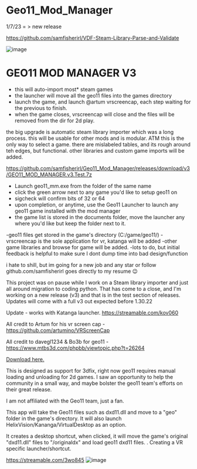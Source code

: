 # Geo11_Mod_Manager 

1/7/23  = > new release

https://github.com/samfisherirl/VDF-Steam-Library-Parse-and-Validate


![image](https://user-images.githubusercontent.com/98753696/211889864-aa63f2ad-6c87-4ca6-a830-5e1a3598c5c0.png)
 
#  GEO11 MOD MANAGER V3 


- this will auto-import most* steam games
- the launcher will move all the geo11 files into the games directory
- launch the game, and launch @artum  vrscreencap, each step waiting for the previous to finish. 
- when the game closes, vrscreencap will close and the files will be removed from the dir for 2d play. 

the big upgrade is automatic steam library importer which was a long process. this will be usable for other mods and is modular. ATM this is the only way to select a game. there are mislabeled tables, and its rough around teh edges, but functional. other libraries and custom game imports will be added. 

https://github.com/samfisherirl/Geo11_Mod_Manager/releases/download/v3/GEO11_MOD_MANAGER.v3.Test.7z

- Launch geo11_mm.exe from the folder of the same name
- click the green arrow next to any game you'd like to setup geo11 on
- sigcheck will confirm bits of 32 or 64 
- upon completion, or anytime, use the Geo11 Launcher to launch any geo11 game installed with the mod manager
- the game list is stored in the documents folder, move the launcher any where you'd like but keep the folder next to it. 
 

-geo11 files get stored in the game's directory (C:/game/geo11/)
-vrscreencap is the sole application for vr, katanga will be added
-other game libraries and browse for game will be added. 
-lots to do, but initial feedback is helpful to make sure I dont dump time into bad design/function

i hate to shill, but im going for a new job and any star or follow github.com/samfisherirl  goes directly to my resume  😉 
 
 
This project was on pause while I work on a Steam library importer and just all around migration to coding python. That has come to a close, and I'm working on a new release (v3) and that is in the test section of releases. Updates will come with a full v3 out expected before 1.30.22

Update -  works with Katanga launcher. https://streamable.com/kov060

All credit to Artum for his vr screen cap - https://github.com/artumino/VRScreenCap 

All credit to  davegl1234 & Bo3b for geo11 - https://www.mtbs3d.com/phpbb/viewtopic.php?t=26264

[Download here.](https://github.com/samfisherirl/Geo11_Mod_Manager/releases) 

This is designed as support for 3dfix, right now geo11 requires manual loading and unloading for 2d games. I saw an opportunity to help the community in a small way, and maybe bolster the geo11 team's efforts on their great release.

I am not affiliated with the Geo11 team, just a fan.

This app will take the Geo11 files such as dxd11.dll and move to a "geo" folder in the game's directory. It will also launch HelixVision/Kananga/VirtualDesktop as an option. 

It creates a desktop shortcut, when clicked, it will move the game's original "dxd11.dll" files to "/originaldx" and load geo11 dxd11 files. . Creating a VR specific launcher/shortcut.

https://streamable.com/3wo845
 ![image](https://user-images.githubusercontent.com/98753696/187366004-54357a0e-dbc2-4be6-a14d-b46d06bfc190.png)
